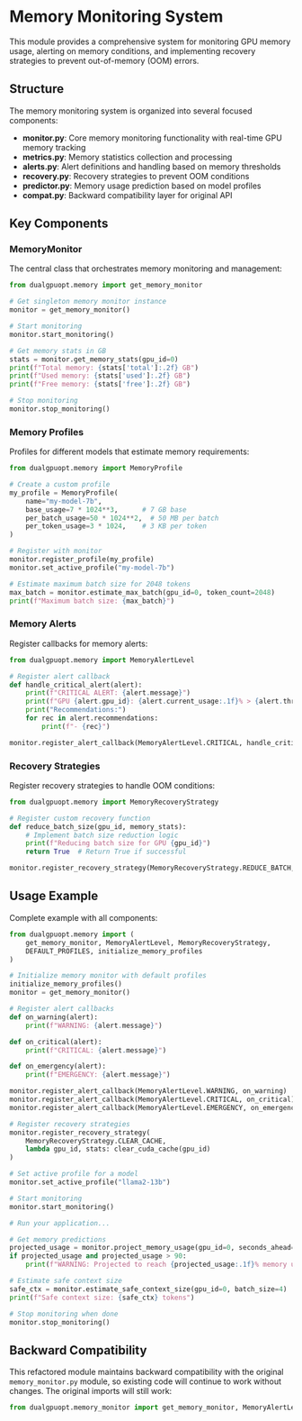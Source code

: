 # Memory Monitoring System

This module provides a comprehensive system for monitoring GPU memory usage, alerting on memory conditions, and implementing recovery strategies to prevent out-of-memory (OOM) errors.

## Structure

The memory monitoring system is organized into several focused components:

- **monitor.py**: Core memory monitoring functionality with real-time GPU memory tracking
- **metrics.py**: Memory statistics collection and processing
- **alerts.py**: Alert definitions and handling based on memory thresholds
- **recovery.py**: Recovery strategies to prevent OOM conditions
- **predictor.py**: Memory usage prediction based on model profiles
- **compat.py**: Backward compatibility layer for original API

## Key Components

### MemoryMonitor

The central class that orchestrates memory monitoring and management:

```python
from dualgpuopt.memory import get_memory_monitor

# Get singleton memory monitor instance
monitor = get_memory_monitor()

# Start monitoring
monitor.start_monitoring()

# Get memory stats in GB
stats = monitor.get_memory_stats(gpu_id=0)
print(f"Total memory: {stats['total']:.2f} GB")
print(f"Used memory: {stats['used']:.2f} GB")
print(f"Free memory: {stats['free']:.2f} GB")

# Stop monitoring
monitor.stop_monitoring()
```

### Memory Profiles

Profiles for different models that estimate memory requirements:

```python
from dualgpuopt.memory import MemoryProfile

# Create a custom profile
my_profile = MemoryProfile(
    name="my-model-7b",
    base_usage=7 * 1024**3,      # 7 GB base
    per_batch_usage=50 * 1024**2,  # 50 MB per batch
    per_token_usage=3 * 1024,    # 3 KB per token
)

# Register with monitor
monitor.register_profile(my_profile)
monitor.set_active_profile("my-model-7b")

# Estimate maximum batch size for 2048 tokens
max_batch = monitor.estimate_max_batch(gpu_id=0, token_count=2048)
print(f"Maximum batch size: {max_batch}")
```

### Memory Alerts

Register callbacks for memory alerts:

```python
from dualgpuopt.memory import MemoryAlertLevel

# Register alert callback
def handle_critical_alert(alert):
    print(f"CRITICAL ALERT: {alert.message}")
    print(f"GPU {alert.gpu_id}: {alert.current_usage:.1f}% > {alert.threshold:.1f}%")
    print("Recommendations:")
    for rec in alert.recommendations:
        print(f"- {rec}")

monitor.register_alert_callback(MemoryAlertLevel.CRITICAL, handle_critical_alert)
```

### Recovery Strategies

Register recovery strategies to handle OOM conditions:

```python
from dualgpuopt.memory import MemoryRecoveryStrategy

# Register custom recovery function
def reduce_batch_size(gpu_id, memory_stats):
    # Implement batch size reduction logic
    print(f"Reducing batch size for GPU {gpu_id}")
    return True  # Return True if successful

monitor.register_recovery_strategy(MemoryRecoveryStrategy.REDUCE_BATCH, reduce_batch_size)
```

## Usage Example

Complete example with all components:

```python
from dualgpuopt.memory import (
    get_memory_monitor, MemoryAlertLevel, MemoryRecoveryStrategy,
    DEFAULT_PROFILES, initialize_memory_profiles
)

# Initialize memory monitor with default profiles
initialize_memory_profiles()
monitor = get_memory_monitor()

# Register alert callbacks
def on_warning(alert):
    print(f"WARNING: {alert.message}")

def on_critical(alert):
    print(f"CRITICAL: {alert.message}")

def on_emergency(alert):
    print(f"EMERGENCY: {alert.message}")

monitor.register_alert_callback(MemoryAlertLevel.WARNING, on_warning)
monitor.register_alert_callback(MemoryAlertLevel.CRITICAL, on_critical)
monitor.register_alert_callback(MemoryAlertLevel.EMERGENCY, on_emergency)

# Register recovery strategies
monitor.register_recovery_strategy(
    MemoryRecoveryStrategy.CLEAR_CACHE,
    lambda gpu_id, stats: clear_cuda_cache(gpu_id)
)

# Set active profile for a model
monitor.set_active_profile("llama2-13b")

# Start monitoring
monitor.start_monitoring()

# Run your application...

# Get memory predictions
projected_usage = monitor.project_memory_usage(gpu_id=0, seconds_ahead=60)
if projected_usage and projected_usage > 90:
    print(f"WARNING: Projected to reach {projected_usage:.1f}% memory usage in 60 seconds")

# Estimate safe context size
safe_ctx = monitor.estimate_safe_context_size(gpu_id=0, batch_size=4)
print(f"Safe context size: {safe_ctx} tokens")

# Stop monitoring when done
monitor.stop_monitoring()
```

## Backward Compatibility

This refactored module maintains backward compatibility with the original `memory_monitor.py` module, so existing code will continue to work without changes. The original imports will still work:

```python
from dualgpuopt.memory_monitor import get_memory_monitor, MemoryAlertLevel
```
